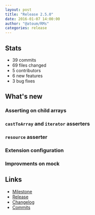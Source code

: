 ```yaml
---
layout: post
title: "Release 2.5.0"
date: 2016-01-07 14:00:00
author: "@atoum/RMs"
categories: release
---
```


## Stats

* 39 commits
* 69 files changed
* 5 contributors
* 6 new features
* 3 bug fixes

## What's new

### Asserting on child arrays

### `castToArray` and `iterator` asserters

### `resource` asserter

### Extension configuration

### Improvments on mock

## Links

* [Milestone][milestone]
* [Release][release]
* [Changelog][changelog]
* [Commits][commits]

[milestone]: https://github.com/atoum/atoum/issues?q=milestone%3A2.5.0+is%3Aclosed
[release]: https://github.com/atoum/atoum/releases/tag/2.5.0
[changelog]: https://github.com/atoum/atoum/blob/master/CHANGELOG.md#250---2016-01-07
[commits]: https://github.com/atoum/atoum/compare/2.4.0...2.5.0
